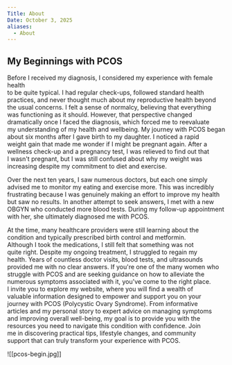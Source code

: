 ```yaml
---
Title: About
Date: October 3, 2025
aliases:
  - About
---
```

## My Beginnings with PCOS

Before I received my diagnosis, I considered my experience with female health  
to be quite typical. I had regular check-ups, followed standard health  
practices, and never thought much about my reproductive health beyond  
the usual concerns. I felt a sense of normalcy, believing that everything  
was functioning as it should. However, that perspective changed  
dramatically once I faced the diagnosis, which forced me to reevaluate  
my understanding of my health and wellbeing. My journey with PCOS began  
about six months after I gave birth to my daughter. I noticed a rapid  
weight gain that made me wonder if I might be pregnant again. After a  
wellness check-up and a pregnancy test, I was relieved to find out that  
I wasn't pregnant, but I was still confused about why my weight was  
increasing despite my commitment to diet and exercise. 

Over the next ten years, I saw numerous doctors, but each one simply  
advised me to monitor my eating and exercise more. This was incredibly  
frustrating because I was genuinely making an effort to improve my health  
but saw no results. In another attempt to seek answers, I met with a new  
OBGYN who conducted more blood tests. During my follow-up appointment  
with her, she ultimately diagnosed me with PCOS.

At the time, many healthcare providers were still learning about the  
condition and typically prescribed birth control and metformin.  
Although I took the medications, I still felt that something was not  
quite right. Despite my ongoing treatment, I struggled to regain my  
health. Years of countless doctor visits, blood tests, and ultrasounds  
provided me with no clear answers. If you're one of the many women who  
struggle with PCOS and are seeking guidance on how to alleviate the  
numerous symptoms associated with it, you've come to the right place.  
I invite you to explore my website, where you will find a wealth of  
valuable information designed to empower and support you on your  
journey with PCOS (Polycystic Ovary Syndrome). From informative  
articles and my personal story to expert advice on managing symptoms  
and improving overall well-being, my goal is to provide you with the  
resources you need to navigate this condition with confidence. Join  
me in discovering practical tips, lifestyle changes, and community  
support that can truly transform your experience with PCOS.

![[pcos-begin.jpg]]


